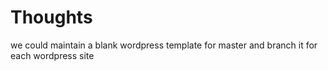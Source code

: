 # Thoughts

we could maintain a blank wordpress template for master and branch it for each wordpress site